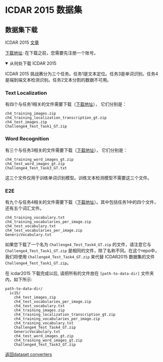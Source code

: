 # ICDAR 2015 数据集

## 数据集下载
ICDAR 2015 [文章](https://rrc.cvc.uab.es/?ch=4)

[下载地址](https://rrc.cvc.uab.es/?ch=4&com=downloads): 在下载之前，您需要先注册一个账号。

<details open markdown>
  <summary>从何处下载 ICDAR 2015</summary>

ICDAR 2015 挑战赛分为三个任务。任务1是文本定位。任务3是单词识别。任务4是端到端文本检测识别。任务2文本分割的数据不可用。

### Text Localization

有四个与任务1相关的文件需要下载（[下载地址](https://rrc.cvc.uab.es/?ch=4&com=downloads)）， 它们分别是：

```
ch4_training_images.zip
ch4_training_localization_transcription_gt.zip
ch4_test_images.zip
Challenge4_Test_Task1_GT.zip
```

### Word Recognition

有三个与任务3相关的文件需要下载（[下载地址](https://rrc.cvc.uab.es/?ch=4&com=downloads)）， 它们分别是：

```
ch4_training_word_images_gt.zip
ch4_test_word_images_gt.zip
Challenge4_Test_Task3_GT.txt
```

这三个文件仅用于训练单词识别模型。训练文本检测模型不需要这三个文件。

### E2E

有九个与任务4相关的文件需要下载（[下载地址](https://rrc.cvc.uab.es/?ch=4&com=downloads)）。其中包括任务1中的四个文件， 还有五个词汇文件。

```
ch4_training_vocabulary.txt
ch4_training_vocabularies_per_image.zip
ch4_test_vocabulary.txt
ch4_test_vocabularies_per_image.zip
GenericVocabulary.txt
```

如果您下载了一个名为 `Challenge4_Test_Task4_GT.zip` 的文件，请注意它与 `Challenge4_Test_Task1_GT.zip` 是相同的文件，除了名称不同。在这个repo中，我们将使用 `Challenge4_Test_Task4_GT.zip` 来代替 ICDAR2015 数据集的文件 `Challenge4_Test_Task1_GT.zip`。


</details>


在 icdar2015 下载完成以后, 请把所有的文件放在 `[path-to-data-dir]` 文件夹内，如下所示:
```
path-to-data-dir/
  ic15/
    ch4_test_images.zip
    ch4_test_vocabularies_per_image.zip
    ch4_test_vocabulary.txt
    ch4_training_images.zip
    ch4_training_localization_transcription_gt.zip
    ch4_training_vocabularies_per_image.zip
    ch4_training_vocabulary.txt
    Challenge4_Test_Task4_GT.zip
    GenericVocabulary.txt
    ch4_test_word_images_gt.zip
    ch4_training_word_images_gt.zip
    Challenge4_Test_Task3_GT.zip
```

[返回dataset converters](converters.md)
